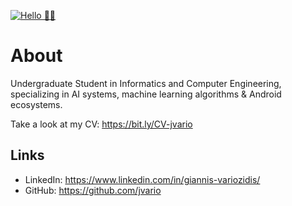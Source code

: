 [![Hello 👋🏻]()](https://images.unsplash.com/photo-1498050108023-c5249f4df085?ixlib=rb-1.2.1&ixid=eyJhcHBfaWQiOjEyMDd9&w=1000&q=80)


# About

Undergraduate Student in Informatics and Computer Engineering, specializing in AI systems, machine learning algorithms & Android ecosystems.

Take a look at my CV: https://bit.ly/CV-jvario

## Links
- LinkedIn: https://www.linkedin.com/in/giannis-variozidis/
- GitHub: https://github.com/jvario

